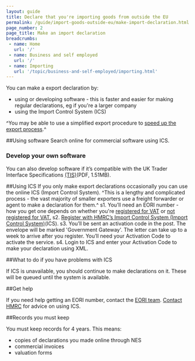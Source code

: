 ```yaml
---
layout: guide
title: Declare that you're importing goods from outside the EU
permalink: /guide/import-goods-outside-eu/make-import-declaration.html
page_number: 2
page_title: Make an import declaration
breadcrumbs:
 - name: Home
   url: '/'
 - name: Business and self employed
   url: '/'
 - name: Importing
   url: '/topic/business-and-self-employed/importing.html'   
---
```


You can make a export declaration by:

* using or developing software - this is faster and easier for making regular declarations, eg if you're a larger company
* using the Import Control System (ICS)

^You may be able to use a simplified export procedure to [speed up the export process](/apply-simplified-declaration-procedure-sdp-imports-exports.html).^

##Using software
Search online for commercial software using ICS.

### Develop your own software
You can also develop software if it’s compatible with the UK Trader Interface Specifications [(TIS)](https://www.gov.uk/government/uploads/system/uploads/attachment_data/file/382876/tis-ics-2-5.pdf)(PDF, 1.51MB).

##Using ICS
If you only make export declarations occasionally you can use the online ICS (Import Control System).
^This is a lengthy and complicated process - the vast majority of smaller exporters use a freight forwarder or agent to make a declaration for them.^
s1. You’ll need an EORI number - how you get one depends on whether you're [registered for VAT](https://online.hmrc.gov.uk/shortforms/form/EORIVAT) or [not registered for VAT.](https://online.hmrc.gov.uk/shortforms/form/EORINonVATExport)
s2. [Register with HMRC’s Import Control System (Import Control System)](https://online.hmrc.gov.uk/registration/organisation)(ICS). 
s3. You’ll be sent an activation code in the post. The envelope will be marked 'Government Gateway'. The letter can take up to a week to arrive after you register. You’ll need your Activation Code to activate the service.
s4. Login to ICS and enter your Activation Code to make your declaration using XML. 

##What to do if you have problems with ICS

If ICS is unavailable, you should continue to make declarations on it. These will be queued until the system is available.

##Get help

If you need help getting an EORI number, contact the [EORI team](https://online.hmrc.gov.uk/shortforms/form/EORIContact).
[Contact HMRC](/government/organisations/hm-revenue-customs/contact/new-computerised-transit-system-enquiries) for advice on using ICS.

##Records you must keep

You must keep records for 4 years. This means:

- copies of declarations you made online through NES
- commercial invoices
- valuation forms






